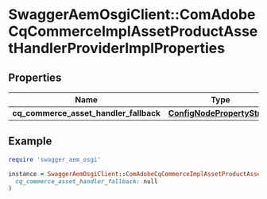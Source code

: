 # SwaggerAemOsgiClient::ComAdobeCqCommerceImplAssetProductAssetHandlerProviderImplProperties

## Properties

| Name | Type | Description | Notes |
| ---- | ---- | ----------- | ----- |
| **cq_commerce_asset_handler_fallback** | [**ConfigNodePropertyString**](ConfigNodePropertyString.md) |  | [optional] |

## Example

```ruby
require 'swagger_aem_osgi'

instance = SwaggerAemOsgiClient::ComAdobeCqCommerceImplAssetProductAssetHandlerProviderImplProperties.new(
  cq_commerce_asset_handler_fallback: null
)
```

